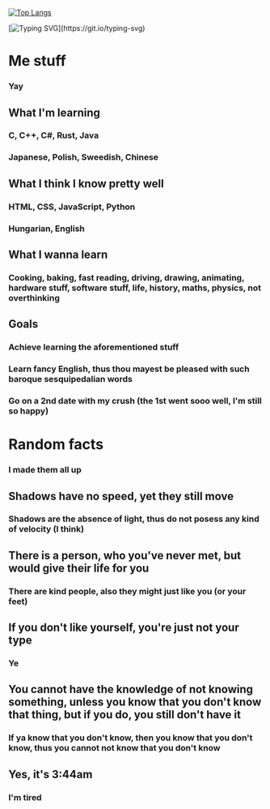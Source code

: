 [![Top Langs](https://github-readme-stats.vercel.app/api/top-langs/?username=NemGame&layout=compact&title_color=eeeeee&border_color=6c0000&text_color=dddddd&bg_color=050505/)](https://github.com/anuraghazra/github-readme-stats)

[![Typing SVG](https://readme-typing-svg.demolab.com/?lines=Get+a+life...)](https://git.io/typing-svg)

# Me stuff
### Yay

## What I'm learning
### C, C++, C#, Rust, Java
### Japanese, Polish, Sweedish, Chinese

## What I think I know pretty well
### HTML, CSS, JavaScript, Python
### Hungarian, English

## What I wanna learn
### Cooking, baking, fast reading, driving, drawing, animating, hardware stuff, software stuff, life, history, maths, physics, not overthinking


## Goals
### Achieve learning the aforementioned stuff
### Learn fancy English, thus thou mayest be pleased with such baroque sesquipedalian words
### Go on a 2nd date with my crush (the 1st went sooo well, I'm still so happy)


# Random facts
### I made them all up
## Shadows have no speed, yet they still move
### Shadows are the absence of light, thus do not posess any kind of velocity (I think)
## There is a person, who you've never met, but would give their life for you
### There are kind people, also they might just like you (or your feet)
## If you don't like yourself, you're just not your type
### Ye
## You cannot have the knowledge of not knowing something, unless you know that you don't know that thing, but if you do, you still don't have it
### If ya know that you don't know, then you know that you don't know, thus you cannot not know that you don't know
## Yes, it's 3:44am
### I'm tired
